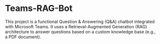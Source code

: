 # Teams-RAG-Bot
This project is a functional Question &amp; Answering (Q&amp;A) chatbot integrated with Microsoft Teams. It uses a Retrieval-Augmented Generation (RAG) architecture to answer questions based on a custom knowledge base (e.g., a PDF document).
